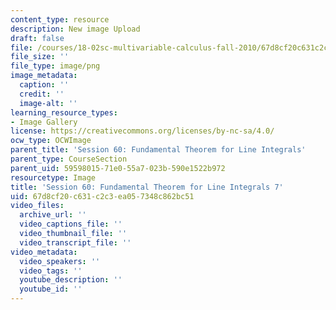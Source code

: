 ```yaml
---
content_type: resource
description: New image Upload
draft: false
file: /courses/18-02sc-multivariable-calculus-fall-2010/67d8cf20c631c2c3ea057348c862bc51_MIT18_02SC_L20Brds_15.png
file_size: ''
file_type: image/png
image_metadata:
  caption: ''
  credit: ''
  image-alt: ''
learning_resource_types:
- Image Gallery
license: https://creativecommons.org/licenses/by-nc-sa/4.0/
ocw_type: OCWImage
parent_title: 'Session 60: Fundamental Theorem for Line Integrals'
parent_type: CourseSection
parent_uid: 59598015-71e0-55a7-023b-590e1522b972
resourcetype: Image
title: 'Session 60: Fundamental Theorem for Line Integrals 7'
uid: 67d8cf20-c631-c2c3-ea05-7348c862bc51
video_files:
  archive_url: ''
  video_captions_file: ''
  video_thumbnail_file: ''
  video_transcript_file: ''
video_metadata:
  video_speakers: ''
  video_tags: ''
  youtube_description: ''
  youtube_id: ''
---
```

